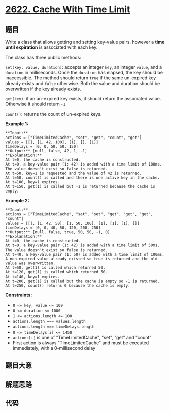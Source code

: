 # [2622. Cache With Time Limit](https://leetcode.com/problems/cache-with-time-limit)

## 题目

Write a class that allows getting and setting key-value pairs, however a
**time until expiration**  is associated with each key.

The class has three public methods:

`set(key, value, duration)`: accepts an integer `key`, an integer `value`, and
a `duration` in milliseconds. Once the `duration` has elapsed, the key should
be inaccessible. The method should return `true` if the same un-expired key
already exists and `false` otherwise. Both the value and duration should be
overwritten if the key already exists.

`get(key)`: if an un-expired key exists, it should return the associated
value. Otherwise it should return `-1`.

`count()`: returns the count of un-expired keys.



**Example 1:**

    
    
    **Input:** 
    actions = ["TimeLimitedCache", "set", "get", "count", "get"]
    values = [[], [1, 42, 100], [1], [], [1]]
    timeDelays = [0, 0, 50, 50, 150]
    **Output:** [null, false, 42, 1, -1]
    **Explanation:**
    At t=0, the cache is constructed.
    At t=0, a key-value pair (1: 42) is added with a time limit of 100ms. The value doesn't exist so false is returned.
    At t=50, key=1 is requested and the value of 42 is returned.
    At t=50, count() is called and there is one active key in the cache.
    At t=100, key=1 expires.
    At t=150, get(1) is called but -1 is returned because the cache is empty.
    

**Example 2:**

    
    
    **Input:** 
    actions = ["TimeLimitedCache", "set", "set", "get", "get", "get", "count"]
    values = [[], [1, 42, 50], [1, 50, 100], [1], [1], [1], []]
    timeDelays = [0, 0, 40, 50, 120, 200, 250]
    **Output:** [null, false, true, 50, 50, -1, 0]
    **Explanation:**
    At t=0, the cache is constructed.
    At t=0, a key-value pair (1: 42) is added with a time limit of 50ms. The value doesn't exist so false is returned.
    At t=40, a key-value pair (1: 50) is added with a time limit of 100ms. A non-expired value already existed so true is returned and the old value was overwritten.
    At t=50, get(1) is called which returned 50.
    At t=120, get(1) is called which returned 50.
    At t=140, key=1 expires.
    At t=200, get(1) is called but the cache is empty so -1 is returned.
    At t=250, count() returns 0 because the cache is empty.
    



**Constraints:**

  * `0 <= key, value <= 109`
  * `0 <= duration <= 1000`
  * `1 <= actions.length <= 100`
  * `actions.length === values.length`
  * `actions.length === timeDelays.length`
  * `0 <= timeDelays[i] <= 1450`
  * `actions[i]` is one of "TimeLimitedCache", "set", "get" and "count"
  * First action is always "TimeLimitedCache" and must be executed immediately, with a 0-millisecond delay


## 题目大意

## 解题思路

## 代码

```javascript

```
